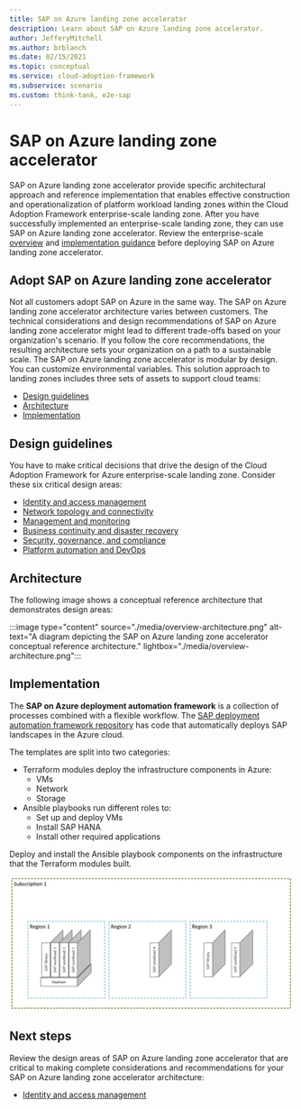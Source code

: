 ```yaml
---
title: SAP on Azure landing zone accelerator
description: Learn about SAP on Azure landing zone accelerator.
author: JefferyMitchell
ms.author: brblanch
ms.date: 02/15/2021
ms.topic: conceptual
ms.service: cloud-adoption-framework
ms.subservice: scenario
ms.custom: think-tank, e2e-sap
---
```


# SAP on Azure landing zone accelerator

SAP on Azure landing zone accelerator provide specific architectural approach and reference implementation that enables effective construction and operationalization of platform workload landing zones within the Cloud Adoption Framework enterprise-scale landing zone. After you have successfully implemented an enterprise-scale landing zone, they can use SAP on Azure landing zone accelerator. Review the enterprise-scale [overview](../../ready/enterprise-scale/index.md) and [implementation guidance](../../ready/enterprise-scale/implementation.md) before deploying SAP on Azure landing zone accelerator.

## Adopt SAP on Azure landing zone accelerator

Not all customers adopt SAP on Azure in the same way. The SAP on Azure landing zone accelerator architecture varies between customers. The technical considerations and design recommendations of SAP on Azure landing zone accelerator might lead to different trade-offs based on your organization's scenario. If you follow the core recommendations, the resulting architecture sets your organization on a path to a sustainable scale. The SAP on Azure landing zone accelerator is modular by design. You can customize environmental variables. This solution approach to landing zones includes three sets of assets to support cloud teams:

- [Design guidelines](#design-guidelines)
- [Architecture](#architecture)
- [Implementation](#implementation)

## Design guidelines

You have to make critical decisions that drive the design of the Cloud Adoption Framework for Azure enterprise-scale landing zone. Consider these six critical design areas:

- [Identity and access management](./eslz-identity-and-access-management.md)
- [Network topology and connectivity](./eslz-network-topology-and-connectivity.md)
- [Management and monitoring](./eslz-management-and-monitoring.md)
- [Business continuity and disaster recovery](./eslz-business-continuity-and-disaster-recovery.md)
- [Security, governance, and compliance](./eslz-security-governance-and-compliance.md)
- [Platform automation and DevOps](./eslz-platform-automation-and-devops.md)

## Architecture

The following image shows a conceptual reference architecture that demonstrates design areas:

:::image type="content" source="./media/overview-architecture.png" alt-text="A diagram depicting the SAP on Azure landing zone accelerator conceptual reference architecture." lightbox="./media/overview-architecture.png":::

## Implementation

The **SAP on Azure deployment automation framework** is a collection of processes combined with a flexible workflow. The [SAP deployment automation framework repository](https://github.com/Azure/sap-hana) has code that automatically deploys SAP landscapes in the Azure cloud.

The templates are split into two categories:

- Terraform modules deploy the infrastructure components in Azure:
  - VMs
  - Network
  - Storage
- Ansible playbooks run different roles to:
  - Set up and deploy VMs
  - Install SAP HANA
  - Install other required applications

Deploy and install the Ansible playbook components on the infrastructure that the Terraform modules built.

![Diagram showing an overview of a SAP reference implementation.](./media/overview-automation.png)

## Next steps

Review the design areas of SAP on Azure landing zone accelerator that are critical to making complete considerations and recommendations for your SAP on Azure landing zone accelerator architecture:

- [Identity and access management](./eslz-identity-and-access-management.md)
